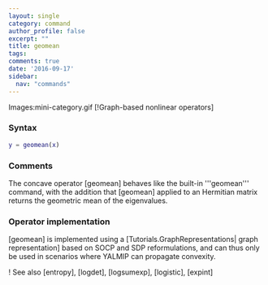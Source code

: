 ```yaml
---
layout: single
category: command
author_profile: false
excerpt: ""
title: geomean
tags:
comments: true
date: '2016-09-17'
sidebar:
  nav: "commands"
---
```


Images:mini-category.gif [!Graph-based nonlinear operators]

### Syntax

````matlab
y = geomean(x)
````

### Comments

The concave operator [geomean] behaves like the built-in '''geomean''' command, with the addition that [geomean] applied to an Hermitian matrix returns the geometric mean of the eigenvalues.

### Operator implementation

[geomean] is implemented using a [Tutorials.GraphRepresentations| graph representation] based on SOCP and SDP reformulations, and can thus only be used in scenarios where YALMIP can propagate convexity.

! See also
[entropy], [logdet], [logsumexp], [logistic], [expint]
